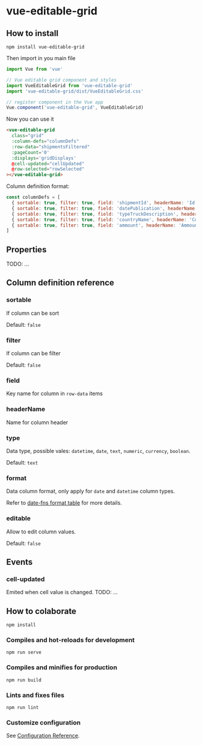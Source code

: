 # vue-editable-grid

## How to install

```
npm install vue-editable-grid
```

Then import in you main file

```js
import Vue from 'vue'

// Vue editable grid component and styles
import VueEditableGrid from 'vue-editable-grid'
import 'vue-editable-grid/dist/VueEditableGrid.css'

// register component in the Vue app
Vue.component('vue-editable-grid', VueEditableGrid)
```

Now you can use it
```html
<vue-editable-grid
  class="grid"
  :column-defs="columnDefs"
  :row-data="shipmentsFiltered"
  :pageCount='0'
  :displays='gridDisplays'
  @cell-updated="cellUpdated"
  @row-selected="rowSelected"
></vue-editable-grid>
```
Column definition format:
```js
const columnDefs = [
  { sortable: true, filter: true, field: 'shipmentId', headerName: 'Id' },
  { sortable: true, filter: true, field: 'datePublication', headerName: 'Date Publication', type: 'datetime', format: 'MMM dd, yyyy' },
  { sortable: true, filter: true, field: 'typeTruckDescription', headerName: 'Truck' },
  { sortable: true, filter: true, field: 'countryName', headerName: 'Cuty' },
  { sortable: true, filter: true, field: 'ammount', headerName: 'Ammount', type: 'currency' }
]
```

## Properties

TODO: ...

## Column definition reference

### sortable
If column can be sort

Default: `false`

### filter
If column can be filter

Default: `false`

### field
Key name for column in `row-data` items

### headerName
Name for column header

### type
Data type, possible vales: `datetime`, `date`, `text`, `numeric`, `currency`, `boolean`.

Default: `text`

### format
Data column format, only apply for `date` and `datetime` column types.

Refer to [date-fns format table](https://date-fns.org/v2.14.0/docs/format) for more details.

### editable
Allow to edit column values.

Default: `false`

## Events

### cell-updated
Emited when cell value is changed.
TODO: ...

## How to colaborate
```
npm install
```

### Compiles and hot-reloads for development
```
npm run serve
```

### Compiles and minifies for production
```
npm run build
```

### Lints and fixes files
```
npm run lint
```

### Customize configuration
See [Configuration Reference](https://cli.vuejs.org/config/).

